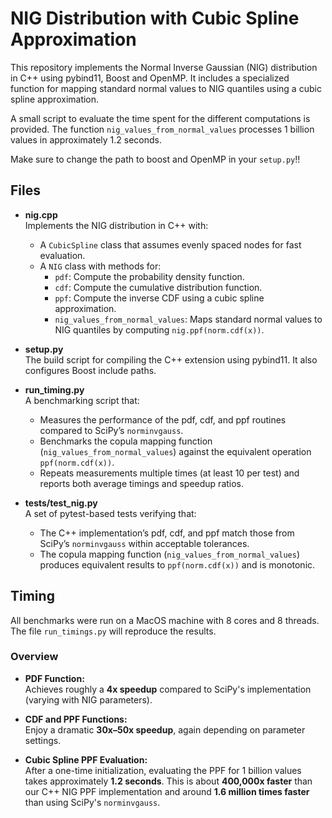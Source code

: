 # NIG Distribution with Cubic Spline Approximation

This repository implements the Normal Inverse Gaussian (NIG) distribution in C++ using pybind11, Boost and OpenMP. It includes a specialized function for mapping standard normal values to NIG quantiles using a cubic spline approximation.

A small script to evaluate the time spent for the different computations is provided. The function `nig_values_from_normal_values` processes 1 billion values in approximately 1.2 seconds.

Make sure to change the path to boost and OpenMP in your `setup.py`!!

## Files

- **nig.cpp**  
  Implements the NIG distribution in C++ with:
  - A `CubicSpline` class that assumes evenly spaced nodes for fast evaluation.
  - A `NIG` class with methods for:
    - `pdf`: Compute the probability density function.
    - `cdf`: Compute the cumulative distribution function.
    - `ppf`: Compute the inverse CDF using a cubic spline approximation.
    - `nig_values_from_normal_values`: Maps standard normal values to NIG quantiles by computing `nig.ppf(norm.cdf(x))`.

- **setup.py**  
  The build script for compiling the C++ extension using pybind11. It also configures Boost include paths.

- **run_timing.py**  
  A benchmarking script that:
  - Measures the performance of the pdf, cdf, and ppf routines compared to SciPy’s `norminvgauss`.
  - Benchmarks the copula mapping function (`nig_values_from_normal_values`) against the equivalent operation `ppf(norm.cdf(x))`.
  - Repeats measurements multiple times (at least 10 per test) and reports both average timings and speedup ratios.

- **tests/test_nig.py**  
  A set of pytest-based tests verifying that:
  - The C++ implementation’s pdf, cdf, and ppf match those from SciPy’s `norminvgauss` within acceptable tolerances.
  - The copula mapping function (`nig_values_from_normal_values`) produces equivalent results to `ppf(norm.cdf(x))` and is monotonic.

## Timing

All benchmarks were run on a MacOS machine with 8 cores and 8 threads. The file `run_timings.py` will reproduce the results.

### Overview

- **PDF Function:**  
  Achieves roughly a **4x speedup** compared to SciPy's implementation (varying with NIG parameters).

- **CDF and PPF Functions:**  
  Enjoy a dramatic **30x–50x speedup**, again depending on parameter settings.

- **Cubic Spline PPF Evaluation:**  
  After a one-time initialization, evaluating the PPF for 1 billion values takes approximately **1.2 seconds**. This is about **400,000x faster** than our C++ NIG PPF implementation and around **1.6 million times faster** than using SciPy's `norminvgauss`.

